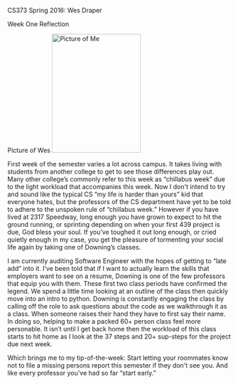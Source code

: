 CS373 Spring 2016: Wes Draper


Week One Reflection


Picture of Wes
<d1>
  <img src="http://i1273.photobucket.com/albums/y419/WesleyDraper/IMG_0212_zpstpkb40fv.jpg" alt="Picture of Me" style="width:200px;height:267px;">
</d1>

First week of the semester varies a lot across campus. It takes living with students from another college to get to see those differences play out.  Many other college’s commonly refer to this week as “chillabus week” due to the light workload that accompanies this week. Now I don't intend to try and sound like the typical CS “my life is harder than yours” kid that everyone hates, but the professors of the CS department have yet to be told to adhere to the unspoken rule of “chillabus week.” However if you have lived at 2317 Speedway, long enough you have grown to expect to hit the ground running, or sprinting depending on when your first 439 project is due, God bless your soul. If you’ve toughed it out long enough, or cried quietly enough in my case, you get the pleasure of tormenting your social life again by taking one of Downing’s classes. 

I am currently auditing Software Engineer with the hopes of getting to “late add” into it. I’ve been told that if I want to actually learn the skills that employers want to see on a resume, Downing is one of the few professors that equip you with them. These first two class periods have confirmed the legend.  We spend a little time looking at an outline of the class then quickly move into an intro to python. Downing is constantly engaging the class by calling off the role to ask questions about the code as we walkthrough it as a class. When someone raises their hand they have to first say their name. In doing so, helping to make a packed 60+ person class feel more personable. It isn’t until I get back home then the workload of this class starts to hit home as I look at the 37 steps and 20+ sup-steps for the project due next week. 

Which brings me to my tip-of-the-week: Start letting your roommates know not to file a missing persons report this semester if they don't see you. And like every professor you’ve had so far “start early.”


